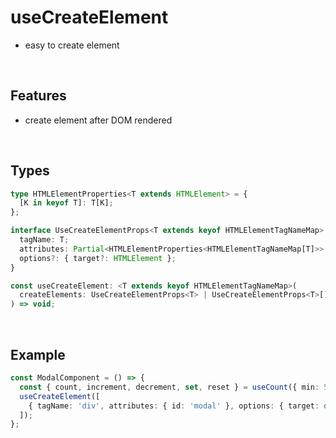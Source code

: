 # useCreateElement

- easy to create element

<br/>

## Features

- create element after DOM rendered

<br/>

## Types

```typescript
type HTMLElementProperties<T extends HTMLElement> = {
  [K in keyof T]: T[K];
};

interface UseCreateElementProps<T extends keyof HTMLElementTagNameMap> {
  tagName: T;
  attributes: Partial<HTMLElementProperties<HTMLElementTagNameMap[T]>>;
  options?: { target?: HTMLElement };
}

const useCreateElement: <T extends keyof HTMLElementTagNameMap>(
  createElements: UseCreateElementProps<T> | UseCreateElementProps<T>[],
) => void;
```

<br/>

## Example

```typescript
const ModalComponent = () => {
  const { count, increment, decrement, set, reset } = useCount({ min: 5, max: 10 });
  useCreateElement([
    { tagName: 'div', attributes: { id: 'modal' }, options: { target: document.getElementById('root') } },
  ]);
};
```
